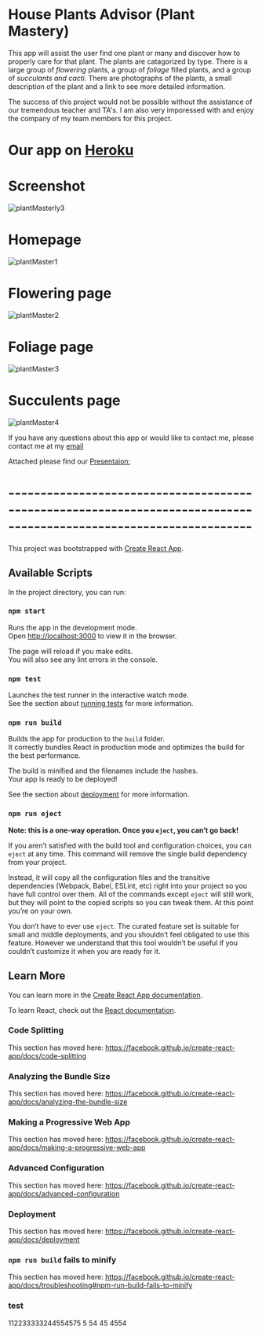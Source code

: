 # House Plants Advisor (Plant Mastery)

This app will assist the user find one plant or many and discover how to properly care for that plant.  The plants are catagorized by type.  There is a large group of *flowering* plants, a group of *foliage* filled plants, and a group of *succulants and cacti*.  There are photographs of the plants, a small description of the plant and a link to see more detailed information.  

The success of this project would not be possible without the assistance of our tremendous teacher and TA's.  I am also very imporessed with and enjoy the company of my team members for this project.  

# Our app on [Heroku](https://plantmastery.herokuapp.com/)


# Screenshot

![plantMasterly3](https://user-images.githubusercontent.com/45270593/54211545-e7ca2780-44b7-11e9-9056-3e4d0fb4cb50.gif)


# Homepage

![plantMaster1](https://user-images.githubusercontent.com/45270593/54298041-6c877500-458e-11e9-8ade-d5915c4449e4.png)


# Flowering page

![plantMaster2](https://user-images.githubusercontent.com/45270593/54298148-9b055000-458e-11e9-84af-295e74cee3f8.png)


# Foliage page

![plantMaster3](https://user-images.githubusercontent.com/45270593/54298209-b83a1e80-458e-11e9-933e-c963c1e5be42.png)


# Succulents page

![plantMaster4](https://user-images.githubusercontent.com/45270593/54298410-0f3ff380-458f-11e9-8602-603cdce2d949.png)



If you have any questions about this app or would like to contact me, please contact me at my [email](charityaquinn@gmail.com)


Attached please find our [Presentaion:](https://docs.google.com/presentation/d/1kI_l-NJEAyjhM3FpH13fQl5HlETzqUJqP6iP9l44EJc/edit?usp=sharing)



# ------------------------------------------------------------------------------------------------------------------

This project was bootstrapped with [Create React App](https://github.com/facebook/create-react-app).

## Available Scripts

In the project directory, you can run:

### `npm start`

Runs the app in the development mode.<br>
Open [http://localhost:3000](http://localhost:3000) to view it in the browser.

The page will reload if you make edits.<br>
You will also see any lint errors in the console.

### `npm test`

Launches the test runner in the interactive watch mode.<br>
See the section about [running tests](https://facebook.github.io/create-react-app/docs/running-tests) for more information.

### `npm run build`

Builds the app for production to the `build` folder.<br>
It correctly bundles React in production mode and optimizes the build for the best performance.

The build is minified and the filenames include the hashes.<br>
Your app is ready to be deployed!

See the section about [deployment](https://facebook.github.io/create-react-app/docs/deployment) for more information.

### `npm run eject`

**Note: this is a one-way operation. Once you `eject`, you can’t go back!**

If you aren’t satisfied with the build tool and configuration choices, you can `eject` at any time. This command will remove the single build dependency from your project.

Instead, it will copy all the configuration files and the transitive dependencies (Webpack, Babel, ESLint, etc) right into your project so you have full control over them. All of the commands except `eject` will still work, but they will point to the copied scripts so you can tweak them. At this point you’re on your own.

You don’t have to ever use `eject`. The curated feature set is suitable for small and middle deployments, and you shouldn’t feel obligated to use this feature. However we understand that this tool wouldn’t be useful if you couldn’t customize it when you are ready for it.

## Learn More

You can learn more in the [Create React App documentation](https://facebook.github.io/create-react-app/docs/getting-started).

To learn React, check out the [React documentation](https://reactjs.org/).

### Code Splitting

This section has moved here: https://facebook.github.io/create-react-app/docs/code-splitting

### Analyzing the Bundle Size

This section has moved here: https://facebook.github.io/create-react-app/docs/analyzing-the-bundle-size

### Making a Progressive Web App

This section has moved here: https://facebook.github.io/create-react-app/docs/making-a-progressive-web-app

### Advanced Configuration

This section has moved here: https://facebook.github.io/create-react-app/docs/advanced-configuration

### Deployment

This section has moved here: https://facebook.github.io/create-react-app/docs/deployment

### `npm run build` fails to minify

This section has moved here: https://facebook.github.io/create-react-app/docs/troubleshooting#npm-run-build-fails-to-minify

### test 
112233333244554575
5
54
45
4554
